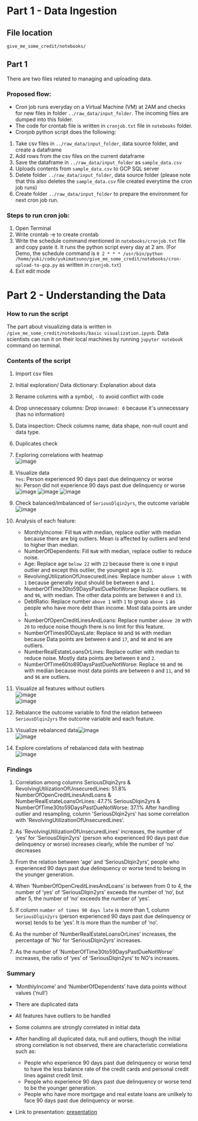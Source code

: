# Part 1 - Data Ingestion

## File location
`give_me_some_credit/notebooks/`

## Part 1
There are two files related to managing and uploading data. 

### Proposed flow:
- Cron job runs everyday on a Virtual Machine (VM) at 2AM and checks for new files in folder `../raw_data/input_folder`. The incoming files are dumped into this folder.
- The code for crontab file is written in `cronjob.txt` file in `notebooks` folder. 
- Cronjob python script does the following:
1. Take csv files in `../raw_data/input_folder`, data source folder, and create a dataframe
2. Add rows from the csv files on the current dataframe
3. Save the dataframe in `../raw_data/input_folder` as `sample_data.csv`
4. Uploads contents from `sample_data.csv` to GCP SQL server
5. Delete folder `../raw_data/input_folder`, data source folder (please note that this also deletes the `sample_data.csv` file created everytime the cron job runs)
6. Create folder `../raw_data/input_folder` to prepare the environment for next cron job run.

### Steps to run cron job:
1. Open Terminal
2. Write crontab -e to create crontab
3. Write the schedule command mentioned in `notebooks/cronjob.txt` file and copy paste it. It runs the python script every day at 2 am.
    (For Demo, the schedule command is `0 2 * * * /usr/bin/python /home/yuki/code/yukimatsuno/give_me_some_credit/notebooks/cron-upload-to-gcp.py` as written in `cronjob.txt`)
4. Exit edit mode


# Part 2 - Understanding the Data

### How to run the script
The part about visualizing data is written in `/give_me_some_credit/notebooks/basic visualization.ipynb`. Data scientists can run it on their local machines by running `jupyter notebook` command on terminal.

### Contents of the script
1. Import csv files 
2. Initial exploration/ Data dictionary: Explanation about data
3. Rename columns with a symbol, `-` to avoid conflict with code
4. Drop unnecessary columns: Drop `Unnamed: 0` because it's unnecessary (has no information)
5. Data inspection: Check columns name, data shape, non-null count and data type.
6. Duplicates check
7. Exploring correlations with heatmap  
![image](https://user-images.githubusercontent.com/79320522/132685393-5f215ce4-1ccc-4e5f-925a-a201d22c54cf.png)

8. Visualize data  
`Yes`: Person experienced 90 days past due delinquency or worse  
`No`: Person did not experience 90 days past due delinquency or worse
![image](https://user-images.githubusercontent.com/79320522/132704318-28202d22-3ed0-41e1-8e5d-203052268958.png)
![image](https://user-images.githubusercontent.com/79320522/132704402-422e24cf-3221-45e4-ad46-c32d5458b9b0.png)
![image](https://user-images.githubusercontent.com/79320522/132704467-8a7c5bf3-402e-4180-b7f4-7231edffed67.png)

9. Check balanced/imbalanced of `SeriousDlqin2yrs`, the outcome variable
![image](https://user-images.githubusercontent.com/79320522/132685693-bb4e0f3c-0215-460e-8242-dbb5d0bb6d5b.png)
10. Analysis of each feature:
    - MonthlyIncome: Fill `NaN` with median, replace outlier with median because there are big outliers. Mean is affected by outliers and tend to higher than median.
    - NumberOfDependents: Fill `NaN` with median, replace outlier to reduce noise.
    - Age: Replace age `below 22` with `22` because there is one `0` input outlier and except this outlier, the youngest age is `22`.
    - RevolvingUtilizationOfUnsecuredLines: Replace number `above 1` with `1` because generally input should be between `0` and `1`.
    - NumberOfTime30to59DaysPastDueNotWorse: Replace outliers. `98` and `96`, with median. The other data points are between `0` and `13`.
    - DebtRatio: Replace number `above 1` with `1` to group `above 1` as people who have more debt than income. Most data points are under `1`. 
    - NumberOfOpenCreditLinesAndLoans: Replace number `above 20` with `20` to reduce noise though there is no limit for this feature. 
    - NumberOfTimes90DaysLate: Replace `98` and `96` with median because Data points are between `0` and `17`, and `98` and `96` are outliers.
    - NumberRealEstateLoansOrLines: Replace outlier with median to reduce noise. Mostly data points are between `0` and `2`.
    - NumberOfTime60to89DaysPastDueNotWorse: Replace `98` and `96` with median because most data points are between `0` and `11`, and `98` and `96` are outliers.
11. Visualize all features without outliers  
![image](https://user-images.githubusercontent.com/79320522/132684522-c57ee333-a4b5-4ad0-90b4-7bd64099e06a.png)  
![image](https://user-images.githubusercontent.com/79320522/132684565-67f88ded-2122-4529-8fdb-16f613ea61dd.png)

12. Rebalance the outcome variable to find the relation between `SeriousDlqin2yrs` the outcome variable and each feature.
13. Visualize rebalanced data![image](https://user-images.githubusercontent.com/79320522/132684950-66c7992e-ada6-451c-8aa9-a8242ededbdb.png)  
![image](https://user-images.githubusercontent.com/79320522/132685018-fcf1b518-af99-4b37-91cc-bcf0be472ea8.png)
14. Explore corelations of rebalanced data with heatmap  
![image](https://user-images.githubusercontent.com/79320522/132687367-3da79a4f-1eaa-4846-aa8a-fd82fa4a7fca.png)

### Findings
1. Correlation among columns
SeriousDlqin2yrs & RevolvingUtilizationOfUnsecuredLines: 51.8%
NumberOfOpenCreditLinesAndLoans & NumberRealEstateLoansOrLines: 47.7%
SeriousDlqin2yrs & NumberOfTime30to59DaysPastDueNotWorse: 37.1%
After handling outlier and resampling, column 'SeriousDlqin2yrs' has some correlation with 'RevolvingUtilizationOfUnsecuredLines'.

2. As 'RevolvingUtilizationOfUnsecuredLines' increases, the number of ‘yes’ for 'SeriousDlqin2yrs'  (person who experienced 90 days past due delinquency or worse) increases clearly, while the number of ‘no’ decreases
3. From the relation between ‘age’ and ‘SeriousDlqin2yrs’, people who experienced 90 days past due delinquency or worse tend to belong in the younger generation.
4. When ‘NumberOfOpenCreditLinesAndLoans’ is between from 0 to 4, the number of ‘yes’ of  ‘SeriousDlqin2yrs’ exceeds the number of ‘no’, but after 5, the number of ‘no’ exceeds the number of ‘yes’.
5. If column `number of times 90 days late` is more than 1, column `SeriousDlqin2yrs` (person experienced 90 days past due delinquency or worse) tends to be ‘yes’. It is more than the number of ‘no’.
6.  As the number of ‘NumberRealEstateLoansOrLines’ increases, the percentage of 'No' for ‘SeriousDlqin2yrs’ increases.
7.  As the number of ‘NumberOfTime30to59DaysPastDueNotWorse’ increases, the ratio of ‘yes’ of ‘SeriousDlqin2yrs’ to NO's increases.

### Summary
* ‘MonthlyIncome’ and ‘NumberOfDependents’  have data points without values (‘null’)
* There are duplicated data
* All features have outliers to be handled
* Some columns  are strongly correlated in initial data
* After  handling all duplicated data, null and outliers, though the initial strong correlation is not observed, there are characteristic correlations such as: 
    * People who experience 90 days past due delinquency or worse tend to have the less balance rate of the credit cards and personal credit lines against credit limit. 
    * People who experience 90 days past due delinquency or worse tend to be the younger generation. 
    * People who have more mortgage and real estate loans are unlikely to face 90 days past due delinquency or worse.

* Link to presentation:
[presentation](https://docs.google.com/presentation/d/1-GGzOW6ZuIzJ7VYZbPh5p0Q8gFSJQqsPzrBitE-rs6Y/edit?usp=sharing)
